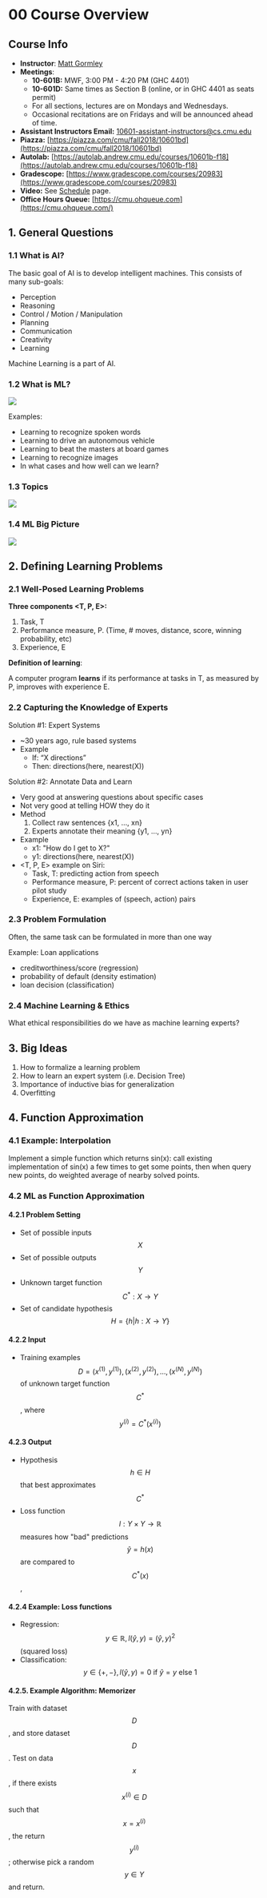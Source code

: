 # 00 Course Overview

## Course Info

* **Instructor**: [Matt Gormley](http://www.cs.cmu.edu/~mgormley/)
* **Meetings**:
  * **10-601B:** MWF, 3:00 PM - 4:20 PM \(GHC 4401\)
  * **10-601D:** Same times as Section B \(online, or in GHC 4401 as seats permit\)
  * For all sections, lectures are on Mondays and Wednesdays.
  * Occasional recitations are on Fridays and will be announced ahead of time.
* **Assistant Instructors Email:** [10601-assistant-instructors@cs.cmu.edu](mailto:10601-assistant-instructors@cs.cmu.edu)
* **Piazza:** [https://piazza.com/cmu/fall2018/10601bd](https://piazza.com/cmu/fall2018/10601bd)
* **Autolab:** [https://autolab.andrew.cmu.edu/courses/10601b-f18](https://autolab.andrew.cmu.edu/courses/10601b-f18)
* **Gradescope:** [https://www.gradescope.com/courses/20983](https://www.gradescope.com/courses/20983)
* **Video:** See [Schedule](http://www.cs.cmu.edu/~mgormley/courses/10601bd-f18/schedule.html) page.
* **Office Hours Queue:** [https://cmu.ohqueue.com](https://cmu.ohqueue.com/)

## 1. General Questions

### 1.1 What is AI?

The basic goal of AI is to develop intelligent machines. This consists of many sub-goals:

* Perception
* Reasoning
* Control / Motion / Manipulation
* Planning
* Communication
* Creativity
* Learning

Machine Learning is a part of AI.

### 1.2 What is ML?

![](../../.gitbook/assets/image%20%28150%29.png)

Examples:

* Learning to recognize spoken words
* Learning to drive an autonomous vehicle
* Learning to beat the masters at board games
* Learning to recognize images
* In what cases and how well can we learn?

### 1.3 Topics

![](../../.gitbook/assets/image%20%28324%29.png)

### 1.4 ML Big Picture

![](../../.gitbook/assets/image%20%28420%29.png)

## 2. Defining Learning Problems

### 2.1 Well-Posed Learning Problems

**Three components &lt;T, P, E&gt;:**

1. Task, T
2. Performance measure, P. \(Time, \# moves, distance, score, winning probability, etc\)
3. Experience, E

**Definition of learning**: 

A computer program **learns** if its performance at tasks in T, as measured by P, improves with experience E.

### 2.2 Capturing the Knowledge of Experts

Solution \#1: Expert Systems

* ~30 years ago, rule based systems
* Example
  * If: “X directions”
  * Then: directions\(here, nearest\(X\)\)

Solution \#2: Annotate Data and Learn

* Very good at answering questions about specific cases
* Not very good at telling HOW they do it
* Method
  1. Collect raw sentences {x1, …, xn}
  2. Experts annotate their meaning {y1, …, yn}
* Example
  * x1: "How do I get to X?"
  * y1: directions\(here, nearest\(X\)\)
* &lt;T, P, E&gt; example on Siri:
  * Task, T: predicting action from speech
  * Performance measure, P: percent of correct actions taken in user pilot study
  * Experience, E: examples of \(speech, action\) pairs

### 2.3 Problem Formulation

Often, the same task can be formulated in more than one way

Example: Loan applications

* creditworthiness/score \(regression\)
* probability of default \(density estimation\)
* loan decision \(classification\)

### 2.4 Machine Learning & Ethics

What ethical responsibilities do we have as machine learning experts?

## 3. Big Ideas

1. How to formalize a learning problem
2. How to learn an expert system \(i.e. Decision Tree\)
3. Importance of inductive bias for generalization
4. Overfitting

## 4. Function Approximation

### 4.1 Example: Interpolation

Implement a simple function which returns sin\(x\): call existing implementation of sin\(x\) a few times to get some points, then when query new points, do weighted average of nearby solved points.

### 4.2  ML as Function Approximation

#### 4.2.1 Problem Setting

* Set of possible inputs $$X$$
* Set of possible outputs $$Y$$
* Unknown target function $$C^*: X \rightarrow Y$$
* Set of candidate hypothesis $$H = \{h | h: X \rightarrow Y\}$$

#### 4.2.2 Input

* Training examples $$D = {(x^{(1)}, y^{(1)}), (x^{(2)}, y^{(2)}), \dots, (x^{(N)}, y^{(N)})}$$of unknown target function $$C^*$$, where $$y^{(i)} = C^*(x^{(i)})$$

#### 4.2.3 Output

* Hypothesis $$h\in H$$that best approximates $$C^*$$
* Loss function $$l : Y \times Y \rightarrow \mathbb{R}$$ measures how "bad" predictions $$\hat{y} = h(x)$$are compared to $$C^*(x)$$,

#### 4.2.4 Example: Loss functions

* Regression: $$y \in \mathbb{R}, l(\hat{y}, y) = (\hat{y}, y)^2$$ \(squared loss\)
* Classification: $$y \in \{+, -\}, l(\hat{y}, y) = 0 \text{ if } \hat{y} = y  \text{ else } 1$$

#### 4.2.5. Example Algorithm: Memorizer

Train with dataset $$D$$, and store dataset $$D$$. Test on data $$x$$, if there exists $$x^{(i)} \in D$$ such that $$x = x^{(i)}$$, the return $$y^{(i)}$$; otherwise pick a random $$y \in Y$$and return.



